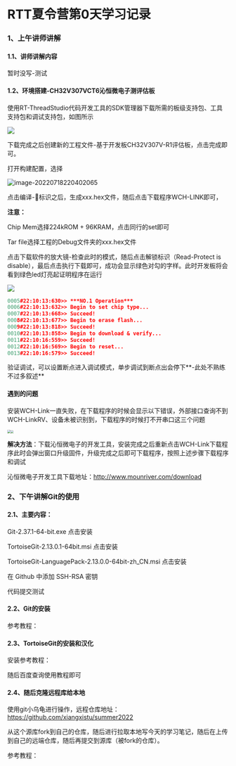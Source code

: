 # RTT夏令营第0天学习记录

### 1、上午讲师讲解

#### 1.1、讲师讲解内容

暂时没写-测试

#### 1.2、环境搭建-CH32V307VCT6沁恒微电子测评估板

使用RT-ThreadStudio代码开发工具的SDK管理器下载所需的板级支持包、工具支持包和调试支持包，如图所示

![](.\picture\rtstudioSDK管理器下载包文件.png)

下载完成之后创建新的工程文件-基于开发板CH32V307V-R1评估板，点击完成即可。

打开构建配置，选择

![image-20220718220402065](.\picture\项目编译配置.png)

点击编译-🔨标识之后，生成xxx.hex文件，随后点击下载程序WCH-LINK即可，

**注意：**

Chip Mem选择224kROM + 96KRAM，点击同行的set即可

Tar file选择工程的Debug文件夹的xxx.hex文件

点击下载软件的放大镜-检查此时的模式，随后点击解锁标识（Read-Protect is disable），最后点击执行下载即可，成功会显示绿色对勾的字样。此时开发板将会看到绿色led灯亮起证明程序在运行

<img src=".\picture\wch-link下载程序.png" style="zoom:100%;" />

```c++
0005#22:10:13:630>> ***NO.1 Operation***
0006#22:10:13:632>> Begin to set chip type...
0007#22:10:13:668>> Succeed!
0008#22:10:13:677>> Begin to erase flash...
0009#22:10:13:818>> Succeed!
0010#22:10:13:858>> Begin to download & verify...
0011#22:10:16:559>> Succeed!
0012#22:10:16:569>> Begin to reset...
0013#22:10:16:579>> Succeed!
```

验证调试，可以设置断点进入调试模式，单步调试到断点出会停下**-此处不熟练不过多叙述**

#### 遇到的问题

安装WCH-Link一直失败，在下载程序的时候会显示以下错误，外部接口查询不到WCH-LinkRV、设备未被识别到，下载程序的时候打不开串口这三个问题

<img src=".\picture\驱动失败1.jpg" style="zoom: 50%;" /><img src=".\picture\驱动安装失败2.jpg" style="zoom:40%;" />

**解决方法**：下载沁恒微电子的开发工具，安装完成之后重新点击WCH-Link下载程序此时会弹出窗口升级固件，升级完成之后即可下载程序，按照上述步骤下载程序和调试

沁恒微电子开发工具下载地址：http://www.mounriver.com/download

### 2、下午讲解Git的使用

#### 2.1、主要内容：

Git-2.37.1-64-bit.exe 点击安装

TortoiseGit-2.13.0.1-64bit.msi 点击安装

TortoiseGit-LanguagePack-2.13.0.0-64bit-zh_CN.msi 点击安装

在 Github 中添加 SSH-RSA 密钥

代码提交测试

#### 2.2、Git的安装

参考教程：

[1]: https://blog.csdn.net/mukes/article/details/115693833	"Git 详细安装教程（详解 Git 安装过程的每一个步骤）"

#### 2.3、TortoiseGit的安装和汉化

安装参考教程：

[1]: https://www.cnblogs.com/tzwbk/p/13896509.html	"Git小乌龟的安装及使用"
[2]: https://blog.csdn.net/qq_43530597/article/details/105899555	"TortoiseGit小乌龟的配置"

随后百度查询使用教程即可

#### 2.4、随后克隆远程库给本地

使用git小乌龟进行操作，远程仓库地址：https://github.com/xiangxistu/summer2022

从这个源库fork到自己的仓库，随后进行拉取本地写今天的学习笔记，随后在上传到自己的远端仓库，随后再提交到源库（被fork的仓库）。

参考教程：

[1]: https://www.bilibili.com/video/BV1gr4y1w7yX	"从0教你如何给RT-Thread贡献代码"



